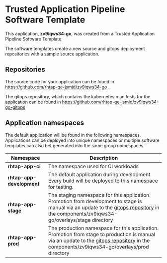 # Trusted Application Pipeline Software Template

This application, **zv9iqws34-go**, was created from a Trusted Application Pipeline Software Template.

The software templates create a new source and gitops deployment repositories with a sample source application. 

## Repositories

The source code for your application can be found in [https://github.com/rhtap-qe-jsmid/zv9iqws34-go ](https://github.com/rhtap-qe-jsmid/zv9iqws34-go ).
 
The gitops repository, which contains the kubernetes manifests for the application can be found in 
[https://github.com/rhtap-qe-jsmid/zv9iqws34-go-gitops ](https://github.com/rhtap-qe-jsmid/zv9iqws34-go-gitops ) 

## Application namespaces 

The default application will be found in the following namespaces. Applications can be deployed into unique namespaces or multiple software templates can also bet generated into the same group namespaces.  

|  Namespace   |  Description   |  
| -------- | -------- |
| **rhtap-app-ci** | The namespace used for CI workloads |
| **rhtap-app-development** | The default application during development. Every build will be deployed to this namespace for testing. |
| **rhtap-app-stage** | The staging namespace for this application. Promotion from development to stage is manual via an update to the [gitops repository](https://github.com/rhtap-qe-jsmid/zv9iqws34-go-gitops ) in the components/zv9iqws34-go/overlays/stage directory |
| **rhtap-app-prod** | The production namespace for this application. Promotion from stage to production is manual via an update to the [gitops repository](https://github.com/rhtap-qe-jsmid/zv9iqws34-go-gitops ) in the components/zv9iqws34-go/overlays/prod directory |